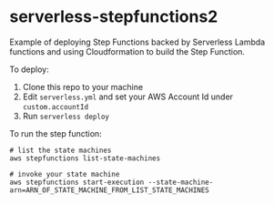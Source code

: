 # serverless-stepfunctions2
Example of deploying Step Functions backed by Serverless Lambda functions and using Cloudformation to build the Step Function.

To deploy:
1. Clone this repo to your machine
2. Edit `serverless.yml` and set your AWS Account Id under `custom.accountId`
3. Run `serverless deploy`

To run the step function:
```
# list the state machines
aws stepfunctions list-state-machines

# invoke your state machine
aws stepfunctions start-execution --state-machine-arn=ARN_OF_STATE_MACHINE_FROM_LIST_STATE_MACHINES
```
